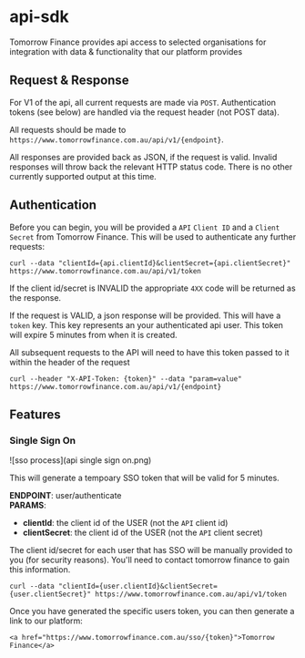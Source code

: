 # api-sdk

Tomorrow Finance provides api access to selected organisations for integration with data & functionality that our platform provides

## Request & Response

For V1 of the api, all current requests are made via `POST`. Authentication tokens (see below) are handled via the request header (not POST data).

All requests should be made to `https://www.tomorrowfinance.com.au/api/v1/{endpoint}`.

All responses are provided back as JSON, if the request is valid. Invalid responses will throw back the relevant HTTP status code.
There is no other currently supported output at this time.

## Authentication

Before you can begin, you will be provided a `API` `Client ID` and a `Client Secret` from Tomorrow Finance. This will be used to authenticate any further requests:

```
curl --data "clientId={api.clientId}&clientSecret={api.clientSecret}" https://www.tomorrowfinance.com.au/api/v1/token
```

If the client id/secret is INVALID the appropriate `4XX` code will be returned as the response. 

If the request is VALID, a json response will be provided. This will have a `token` key. This key represents an your authenticated api user. This token will expire 5 minutes from when it is created.

All subsequent requests to the API will need to have this token passed to it within the header of the request

```
curl --header "X-API-Token: {token}" --data "param=value" https://www.tomorrowfinance.com.au/api/v1/{endpoint}
```

## Features

### Single Sign On

![sso process](api single sign on.png)

This will generate a tempoary SSO token that will be valid for 5 minutes.

**ENDPOINT**: user/authenticate  
**PARAMS**: 
- **clientId**: the client id of the USER (not the `API` client id)
- **clientSecret**: the client id of the USER (not the `API` client secret)

The client id/secret for each user that has SSO will be manually provided to you (for security reasons). You'll need to contact tomorrow finance to gain this information.

```
curl --data "clientId={user.clientId}&clientSecret={user.clientSecret}" https://www.tomorrowfinance.com.au/api/v1/token
```

Once you have generated the specific users token, you can then generate a link to our platform:

```
<a href="https://www.tomorrowfinance.com.au/sso/{token}">Tomorrow Finance</a>
```
